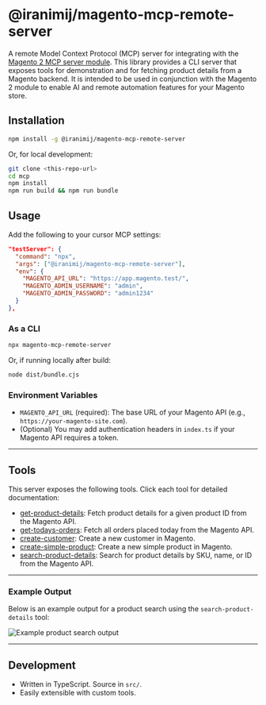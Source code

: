 # @iranimij/magento-mcp-remote-server

A remote Model Context Protocol (MCP) server for integrating with the [Magento 2 MCP server module](https://github.com/iranimij/magento-mcp-server). This library provides a CLI server that exposes tools for demonstration and for fetching product details from a Magento backend. It is intended to be used in conjunction with the Magento 2 module to enable AI and remote automation features for your Magento store.

## Installation

```bash
npm install -g @iranimij/magento-mcp-remote-server
```
Or, for local development:
```bash
git clone <this-repo-url>
cd mcp
npm install
npm run build && npm run bundle
```

## Usage

Add the following to your cursor MCP settings:

```json
"testServer": {
  "command": "npx",
  "args": ["@iranimij/magento-mcp-remote-server"],
  "env": {
    "MAGENTO_API_URL": "https://app.magento.test/",
    "MAGENTO_ADMIN_USERNAME": "admin",
    "MAGENTO_ADMIN_PASSWORD": "admin1234"
  }
},
```

### As a CLI

```bash
npx magento-mcp-remote-server
```

Or, if running locally after build:
```bash
node dist/bundle.cjs
```

### Environment Variables

- `MAGENTO_API_URL` (required): The base URL of your Magento API (e.g., `https://your-magento-site.com`).
- (Optional) You may add authentication headers in `index.ts` if your Magento API requires a token.

---

## Tools

This server exposes the following tools. Click each tool for detailed documentation:

- [get-product-details](docs/get-product-details.md): Fetch product details for a given product ID from the Magento API.
- [get-todays-orders](docs/get-todays-orders.md): Fetch all orders placed today from the Magento API.
- [create-customer](docs/create-customer.md): Create a new customer in Magento.
- [create-simple-product](docs/create-simple-product.md): Create a new simple product in Magento.
- [search-product-details](docs/search-product-details.md): Search for product details by SKU, name, or ID from the Magento API.

---

### Example Output

Below is an example output for a product search using the `search-product-details` tool:

![Example product search output](search-product-name.png)

---

## Development

- Written in TypeScript. Source in `src/`.
- Easily extensible with custom tools.
